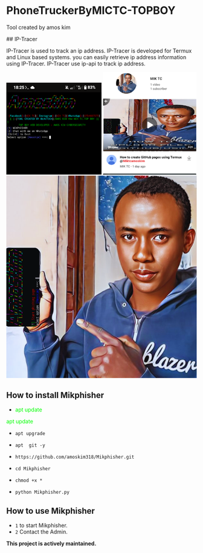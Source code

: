 # PhoneTruckerByMICTC-TOPBOY
<p> Tool created by amos kim</p>
## IP-Tracer

IP-Tracer is used to track an ip address. IP-Tracer is developed for Termux and Linux based systems. you can easily retrieve ip address information using IP-Tracer. IP-Tracer use ip-api to track ip address.

<p align="">
<img " width="50%" src="/src/img1.png"/>
  <img " width="49%" src=/src/img2.png/>
  <img width="100%" height="30%" src="/src/img3.png">
</p>


## How to install Mikphisher

*  <p style="color:#00ff00">apt update</p>
<p style="color: #00ff00">apt update</p>

*  `apt upgrade`

* `apt  git -y`

* `https://github.com/amoskim318/Mikphisher.git`

* `cd Mikphisher`

* `chmod +x *`

* `python Mikphisher.py` 


## How to use Mikphisher

* `1` to start Mikphisher.
* `2` Contact the Admin.


**This project is  actively maintained.**
